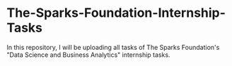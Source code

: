 # The-Sparks-Foundation-Internship-Tasks
In this repository, I will be uploading all tasks of The Sparks Foundation's "Data Science and Business Analytics" internship tasks.
